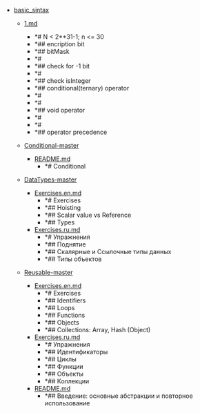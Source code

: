 - <a href = "E:\Node_projects\Node_Way\NBase\_Md\_Index\__Closer\_HPW\Part_I\content\Courses\Fundamentals\basic_sintax\cat.basic_sintax\dir.basic_sintax.md">basic_sintax</a>
    - <a href = "E:\Node_projects\Node_Way\NBase\_Md\_Index\__Closer\_HPW\Part_I\content\Courses\Fundamentals\basic_sintax\1.md">1.md</a>
        - *# N < 2**31-1; n <= 30
        - *## encription bit
        - *## bitMask  
        - *#
        - *## check for -1 bit
        - *#
        - *## check isInteger 
        - *## conditional(ternary) operator
        - *#  
        - *#
        - *## void operator
        - *#
        - *#
        - *## operator precedence
    - <a href = "E:\Node_projects\Node_Way\NBase\_Md\_Index\__Closer\_HPW\Part_I\content\Courses\Fundamentals\basic_sintax\Conditional-master\cat.Conditional-master\dir.Conditional-master.md">Conditional-master</a>
        - <a href = "E:\Node_projects\Node_Way\NBase\_Md\_Index\__Closer\_HPW\Part_I\content\Courses\Fundamentals\basic_sintax\Conditional-master\README.md">README.md</a>
            - *# Conditional
    
    - <a href = "E:\Node_projects\Node_Way\NBase\_Md\_Index\__Closer\_HPW\Part_I\content\Courses\Fundamentals\basic_sintax\DataTypes-master\cat.DataTypes-master\dir.DataTypes-master.md">DataTypes-master</a>
        - <a href = "E:\Node_projects\Node_Way\NBase\_Md\_Index\__Closer\_HPW\Part_I\content\Courses\Fundamentals\basic_sintax\DataTypes-master\Exercises.en.md">Exercises.en.md</a>
            - *# Exercises
            - *## Hoisting
            - *## Scalar value vs Reference
            - *## Types
        - <a href = "E:\Node_projects\Node_Way\NBase\_Md\_Index\__Closer\_HPW\Part_I\content\Courses\Fundamentals\basic_sintax\DataTypes-master\Exercises.ru.md">Exercises.ru.md</a>
            - *# Упражнения
            - *## Поднятие
            - *## Скалярные и Ссылочные типы данных
            - *## Типы объектов
    
    - <a href = "E:\Node_projects\Node_Way\NBase\_Md\_Index\__Closer\_HPW\Part_I\content\Courses\Fundamentals\basic_sintax\Reusable-master\cat.Reusable-master\dir.Reusable-master.md">Reusable-master</a>
        - <a href = "E:\Node_projects\Node_Way\NBase\_Md\_Index\__Closer\_HPW\Part_I\content\Courses\Fundamentals\basic_sintax\Reusable-master\Exercises.en.md">Exercises.en.md</a>
            - *# Exercises
            - *## Identifiers
            - *## Loops
            - *## Functions
            - *## Objects
            - *## Collections: Array, Hash (Object)
        - <a href = "E:\Node_projects\Node_Way\NBase\_Md\_Index\__Closer\_HPW\Part_I\content\Courses\Fundamentals\basic_sintax\Reusable-master\Exercises.ru.md">Exercises.ru.md</a>
            - *# Упражнения
            - *## Идентификаторы
            - *## Циклы
            - *## Функции
            - *## Объекты
            - *## Коллекции
        - <a href = "E:\Node_projects\Node_Way\NBase\_Md\_Index\__Closer\_HPW\Part_I\content\Courses\Fundamentals\basic_sintax\Reusable-master\README.md">README.md</a>
            - *## Введение: основные абстракции и повторное использование
    
